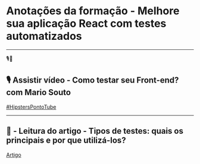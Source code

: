 # Anotações da formação - Melhore sua aplicação React com testes automatizados

---
🎙️📄

## 🎙️ Assistir vídeo - Como testar seu Front-end? com Mario Souto
[ #HipstersPontoTube](https://www.youtube.com/watch?v=CaTbfdsVydE)

---

## 📄 - Leitura do artigo - Tipos de testes: quais os principais e por que utilizá-los?
[Artigo](https://www.alura.com.br/artigos/tipos-de-testes-principais-por-que-utiliza-los)


